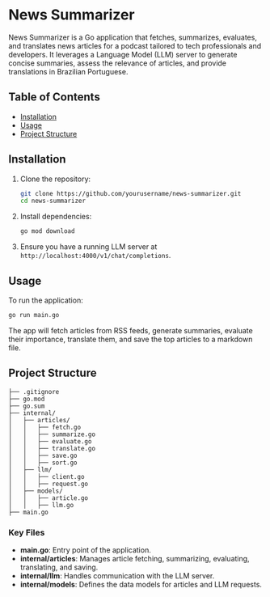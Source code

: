 # News Summarizer

News Summarizer is a Go application that fetches, summarizes, evaluates, and translates news articles for a podcast tailored to tech professionals and developers. It leverages a Language Model (LLM) server to generate concise summaries, assess the relevance of articles, and provide translations in Brazilian Portuguese.

## Table of Contents
- [Installation](#installation)
- [Usage](#usage)
- [Project Structure](#project-structure)

## Installation

1. Clone the repository:
    ```sh
    git clone https://github.com/yourusername/news-summarizer.git
    cd news-summarizer
    ```

2. Install dependencies:
    ```sh
    go mod download
    ```

3. Ensure you have a running LLM server at `http://localhost:4000/v1/chat/completions`.

## Usage

To run the application:
```sh
go run main.go
```
The app will fetch articles from RSS feeds, generate summaries, evaluate their importance, translate them, and save the top articles to a markdown file.

## Project Structure
```
├── .gitignore
├── go.mod
├── go.sum
├── internal/
│   ├── articles/
│   │   ├── fetch.go
│   │   ├── summarize.go
│   │   ├── evaluate.go
│   │   ├── translate.go
│   │   ├── save.go
│   │   ├── sort.go
│   ├── llm/
│   │   ├── client.go
│   │   ├── request.go
│   ├── models/
│   │   ├── article.go
│   │   ├── llm.go
├── main.go
```

### Key Files
- **main.go**: Entry point of the application.
- **internal/articles**: Manages article fetching, summarizing, evaluating, translating, and saving.
- **internal/llm**: Handles communication with the LLM server.
- **internal/models**: Defines the data models for articles and LLM requests.
